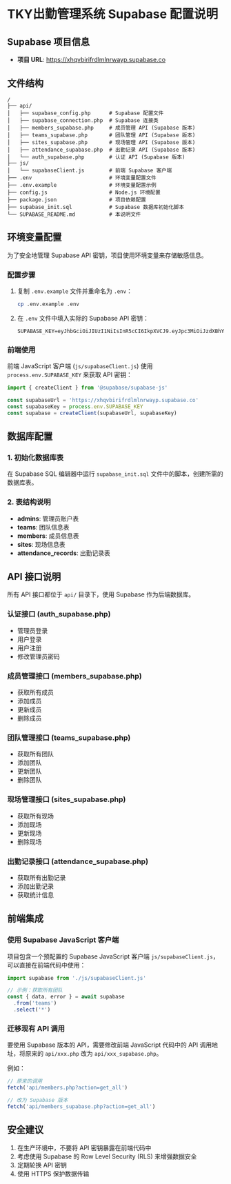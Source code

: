 # TKY出勤管理系统 Supabase 配置说明

## Supabase 项目信息

- **项目 URL**: https://xhqvbirifrdlmlnrwayp.supabase.co

## 文件结构

```
/
├── api/
│   ├── supabase_config.php      # Supabase 配置文件
│   ├── supabase_connection.php  # Supabase 连接类
│   ├── members_supabase.php     # 成员管理 API (Supabase 版本)
│   ├── teams_supabase.php       # 团队管理 API (Supabase 版本)
│   ├── sites_supabase.php       # 现场管理 API (Supabase 版本)
│   ├── attendance_supabase.php  # 出勤记录 API (Supabase 版本)
│   └── auth_supabase.php        # 认证 API (Supabase 版本)
├── js/
│   └── supabaseClient.js        # 前端 Supabase 客户端
├── .env                         # 环境变量配置文件
├── .env.example                 # 环境变量配置示例
├── config.js                    # Node.js 环境配置
├── package.json                 # 项目依赖配置
├── supabase_init.sql            # Supabase 数据库初始化脚本
└── SUPABASE_README.md           # 本说明文件
```

## 环境变量配置

为了安全地管理 Supabase API 密钥，项目使用环境变量来存储敏感信息。

### 配置步骤

1. 复制 `.env.example` 文件并重命名为 `.env`：
   ```bash
   cp .env.example .env
   ```

2. 在 `.env` 文件中填入实际的 Supabase API 密钥：
   ```
   SUPABASE_KEY=eyJhbGciOiJIUzI1NiIsInR5cCI6IkpXVCJ9.eyJpc3MiOiJzdXBhYmFzZSIsInJlZiI6InhocXZiaXJpZnJkbG1sbnJ3YXlwIiwicm9sZSI6ImFub24iLCJpYXQiOjE3NjA1MTYzNzQsImV4cCI6MjA3NjA5MjM3NH0.CFLPI0sTrO5CYezI2BZRPyaLFS_A7NdxBbZ08qpTlVc
   ```

### 前端使用

前端 JavaScript 客户端 (`js/supabaseClient.js`) 使用 `process.env.SUPABASE_KEY` 来获取 API 密钥：
```javascript
import { createClient } from '@supabase/supabase-js'

const supabaseUrl = 'https://xhqvbirifrdlmlnrwayp.supabase.co'
const supabaseKey = process.env.SUPABASE_KEY
const supabase = createClient(supabaseUrl, supabaseKey)
```

## 数据库配置

### 1. 初始化数据库表

在 Supabase SQL 编辑器中运行 `supabase_init.sql` 文件中的脚本，创建所需的数据库表。

### 2. 表结构说明

- **admins**: 管理员账户表
- **teams**: 团队信息表
- **members**: 成员信息表
- **sites**: 现场信息表
- **attendance_records**: 出勤记录表

## API 接口说明

所有 API 接口都位于 `api/` 目录下，使用 Supabase 作为后端数据库。

### 认证接口 (auth_supabase.php)

- 管理员登录
- 用户登录
- 用户注册
- 修改管理员密码

### 成员管理接口 (members_supabase.php)

- 获取所有成员
- 添加成员
- 更新成员
- 删除成员

### 团队管理接口 (teams_supabase.php)

- 获取所有团队
- 添加团队
- 更新团队
- 删除团队

### 现场管理接口 (sites_supabase.php)

- 获取所有现场
- 添加现场
- 更新现场
- 删除现场

### 出勤记录接口 (attendance_supabase.php)

- 获取所有出勤记录
- 添加出勤记录
- 获取统计信息

## 前端集成

### 使用 Supabase JavaScript 客户端

项目包含一个预配置的 Supabase JavaScript 客户端 `js/supabaseClient.js`，可以直接在前端代码中使用：

```javascript
import supabase from './js/supabaseClient.js'

// 示例：获取所有团队
const { data, error } = await supabase
  .from('teams')
  .select('*')
```

### 迁移现有 API 调用

要使用 Supabase 版本的 API，需要修改前端 JavaScript 代码中的 API 调用地址，将原来的 `api/xxx.php` 改为 `api/xxx_supabase.php`。

例如：
```javascript
// 原来的调用
fetch('api/members.php?action=get_all')

// 改为 Supabase 版本
fetch('api/members_supabase.php?action=get_all')
```

## 安全建议

1. 在生产环境中，不要将 API 密钥暴露在前端代码中
2. 考虑使用 Supabase 的 Row Level Security (RLS) 来增强数据安全
3. 定期轮换 API 密钥
4. 使用 HTTPS 保护数据传输